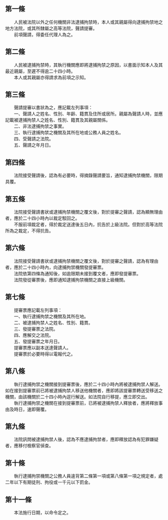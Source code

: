 第一條 
-------
　　人民被法院以外之任何機關非法逮捕拘禁時，本人或其親屬得向逮捕拘禁地之地方法院，或其所隸屬之高等法院，聲請提審。  
　　前項聲請，得委任代理人為之。  


第二條 
-------
　　人民被逮捕拘禁時，其執行機關應即將逮捕拘禁之原因，以書面示知本人及其最近親屬，至遲不得逾二十四小時。  
　　本人或其親屬亦得請求為前項之示知。  


第三條 
-------
　　聲請提審以書狀為之，應記載左列事項：  
　　一、聲請人之姓名、性別、年齡、籍貫及住所或居所。親屬為聲請人時，並應記載被逮捕拘禁人之姓名、性別、籍貫及其親屬關係。  
　　二、非法逮捕拘禁之事實。  
　　三、執行逮捕拘禁之機關及其所在地或公務人員之姓名。  
　　四、受聲請之法院。  
　　五、聲請之年月日。  


第四條 
-------
　　法院接受聲請後，認為有必要時，得摘錄聲請要旨，通知逮捕拘禁機關，限期具覆。  


第五條 
-------
　　法院接受聲請書狀或逮捕拘禁機關之覆文後，對於提審之聲請，認為顯無理由者，應於二十四小時內以裁定駁回之。  
　　不服前項裁定者，得於裁定送達後五日內，抗告於上級法院。但對於高等法院所為之裁定，不得抗告。  


第六條 
-------
　　法院接受聲請書狀或逮捕拘禁機關之覆文後，對於提審之聲請，認為有理由者，應於二十四小時內，向逮捕拘禁機關發提審票。  
　　法院依第四條為通知後，如逾限期未接到覆文者，應即發提審票。  
　　法院發從審票後，應即通知逮捕拘禁機關之直接上級機關。  


第七條 
-------
　　提審票應記載左列事項：  
　　一、執行逮捕拘禁之機關及其所在地。  
　　二、被逮捕拘禁人之姓名、性別、籍貫。  
　　三、發提審票之法院。  
　　四、應解交之法院。  
　　五、發提審票之年月日。  
　　提審票應以副本送達聲請人。  
　　提審票於必要時得以電報代之。  


第八條 
-------
　　執行逮捕拘禁之機關接到提審票後，應於二十四小時內將被逮捕拘禁人解送。如在接到提審票前已將被逮捕拘禁人移送他機關者，應即將該提審票轉送受移送之機關，由該機關於二十四小時內逕行解送。如法院自行移提，應立即交出。  
　　執行逮捕拘禁之機關在接到提審票前，已將被逮捕拘禁人釋放者，應將釋放事由及時日，速即聲覆。  


第九條 
-------
　　法院訊問被逮捕拘禁人後，認為不應逮捕拘禁者，應即釋放認為有犯罪嫌疑者，應移付檢察官偵查。  


第十條 
-------
　　執行逮捕拘禁機關之公務人員違背第二條第一項或第八條第一項之規定者，處二年以下有期徒刑、拘役或一千元以下罰金。  


第十一條 
---------
　　本法施行日期，以命令定之。